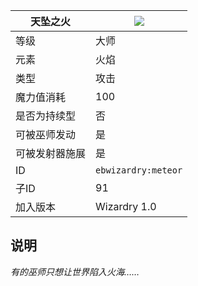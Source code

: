 | 天坠之火 |![](https://github.com/Electroblob77/Wizardry/blob/1.12.2/src/main/resources/assets/ebwizardry/textures/spells/meteor.png)|
|---|---|
| 等级 | 大师 |
| 元素 | 火焰 |
| 类型 | 攻击 |
| 魔力值消耗 | 100 |
| 是否为持续型 | 否 |
| 可被巫师发动 | 是 |
| 可被发射器施展 | 是 |
| ID | `ebwizardry:meteor` |
| 子ID | 91 |
| 加入版本 | Wizardry 1.0 |
## 说明
_有的巫师只想让世界陷入火海……_
